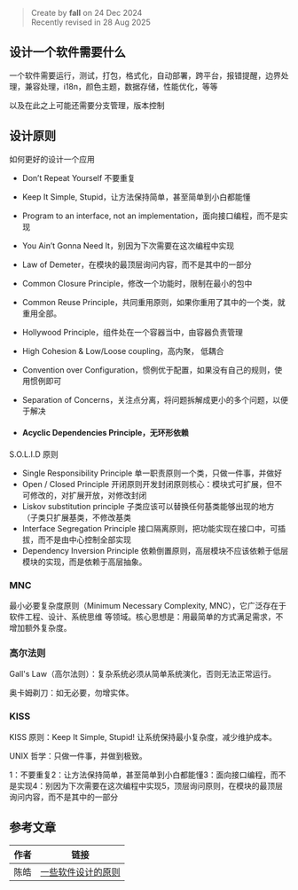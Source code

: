 > Create by **fall** on 24 Dec 2024<br/>
> Recently revised in 28 Aug 2025

## 设计一个软件需要什么

一个软件需要运行，测试，打包，格式化，自动部署，跨平台，报错提醒，边界处理，兼容处理，i18n，颜色主题，数据存储，性能优化，等等

以及在此之上可能还需要分支管理，版本控制

## 设计原则

如何更好的设计一个应用

- Don’t Repeat Yourself 不要重复

- Keep It Simple, Stupid，让方法保持简单，甚至简单到小白都能懂

- Program to an interface, not an implementation，面向接口编程，而不是实现

- You Ain’t Gonna Need It，别因为下次需要在这次编程中实现

- Law of Demeter，在模块的最顶层询问内容，而不是其中的一部分

- Common Closure Principle，修改一个功能时，限制在最小的包中

- Common Reuse Principle，共同重用原则，如果你重用了其中的一个类，就重用全部。

- Hollywood Principle，组件处在一个容器当中，由容器负责管理

- High Cohesion & Low/Loose coupling，高内聚， 低耦合

- Convention over Configuration，惯例优于配置，如果没有自己的规则，使用惯例即可

- Separation of Concerns，关注点分离，将问题拆解成更小的多个问题，以便于解决

- #### Acyclic Dependencies Principle，无环形依赖

S.O.L.I.D 原则

- Single Responsibility Principle 单一职责原则一个类，只做一件事，并做好
- Open / Closed Principle 开闭原则开发封闭原则核心：模块式可扩展，但不可修改的，对扩展开放，对修改封闭
- Liskov substitution principle 子类应该可以替换任何基类能够出现的地方（子类只扩展基类，不修改基类
- Interface Segregation Principle 接口隔离原则，把功能实现在接口中，可插拔，而不是由中心控制全部实现
- Dependency Inversion Principle 依赖倒置原则，高层模块不应该依赖于低层模块的实现，而是依赖于高层抽象。

### MNC

最小必要复杂度原则（Minimum Necessary Complexity, MNC），它广泛存在于 软件工程、设计、系统思维 等领域。核心思想是：用最简单的方式满足需求，不增加额外复杂度。

### 高尔法则

Gall's Law（高尔法则）：复杂系统必须从简单系统演化，否则无法正常运行。

奥卡姆剃刀：如无必要，勿增实体。

### KISS

KISS 原则：Keep It Simple, Stupid! 让系统保持最小复杂度，减少维护成本。

UNIX 哲学：只做一件事，并做到极致。

1：不要重复2：让方法保持简单，甚至简单到小白都能懂3：面向接口编程，而不是实现4：别因为下次需要在这次编程中实现5，顶层询问原则，在模块的最顶层询问内容，而不是其中的一部分

## 参考文章



| 作者 | 链接                                                         |
| ---- | ------------------------------------------------------------ |
| 陈皓 | [一些软件设计的原则](https://coolshell.cn/articles/4535.html) |


